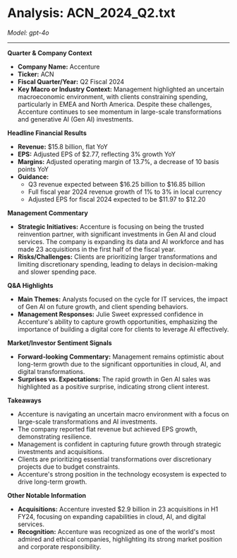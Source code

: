 # Analysis: ACN_2024_Q2.txt

*Model: gpt-4o*

---

**Quarter & Company Context**
- **Company Name:** Accenture
- **Ticker:** ACN
- **Fiscal Quarter/Year:** Q2 Fiscal 2024
- **Key Macro or Industry Context:** Management highlighted an uncertain macroeconomic environment, with clients constraining spending, particularly in EMEA and North America. Despite these challenges, Accenture continues to see momentum in large-scale transformations and generative AI (Gen AI) investments.

**Headline Financial Results**
- **Revenue:** $15.8 billion, flat YoY
- **EPS:** Adjusted EPS of $2.77, reflecting 3% growth YoY
- **Margins:** Adjusted operating margin of 13.7%, a decrease of 10 basis points YoY
- **Guidance:** 
  - Q3 revenue expected between $16.25 billion to $16.85 billion
  - Full fiscal year 2024 revenue growth of 1% to 3% in local currency
  - Adjusted EPS for fiscal 2024 expected to be $11.97 to $12.20

**Management Commentary**
- **Strategic Initiatives:** Accenture is focusing on being the trusted reinvention partner, with significant investments in Gen AI and cloud services. The company is expanding its data and AI workforce and has made 23 acquisitions in the first half of the fiscal year.
- **Risks/Challenges:** Clients are prioritizing larger transformations and limiting discretionary spending, leading to delays in decision-making and slower spending pace.

**Q&A Highlights**
- **Main Themes:** Analysts focused on the cycle for IT services, the impact of Gen AI on future growth, and client spending behaviors.
- **Management Responses:** Julie Sweet expressed confidence in Accenture's ability to capture growth opportunities, emphasizing the importance of building a digital core for clients to leverage AI effectively.

**Market/Investor Sentiment Signals**
- **Forward-looking Commentary:** Management remains optimistic about long-term growth due to the significant opportunities in cloud, AI, and digital transformations.
- **Surprises vs. Expectations:** The rapid growth in Gen AI sales was highlighted as a positive surprise, indicating strong client interest.

**Takeaways**
- Accenture is navigating an uncertain macro environment with a focus on large-scale transformations and AI investments.
- The company reported flat revenue but achieved EPS growth, demonstrating resilience.
- Management is confident in capturing future growth through strategic investments and acquisitions.
- Clients are prioritizing essential transformations over discretionary projects due to budget constraints.
- Accenture's strong position in the technology ecosystem is expected to drive long-term growth.

**Other Notable Information**
- **Acquisitions:** Accenture invested $2.9 billion in 23 acquisitions in H1 FY24, focusing on expanding capabilities in cloud, AI, and digital services.
- **Recognition:** Accenture was recognized as one of the world's most admired and ethical companies, highlighting its strong market position and corporate responsibility.